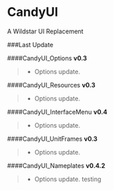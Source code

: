 CandyUI
=======

A Wildstar UI Replacement

###Last Update

####CandyUI_Options
**v0.3**
>* Options update.
	
####CandyUI_Resources
**v0.3**
>* Options update.

####CandyUI_InterfaceMenu
**v0.4**
>* Options update.

####CandyUI_UnitFrames
**v0.3**
>* Options update.

####CandyUI_Nameplates
**v0.4.2**
>* Options update.
testing